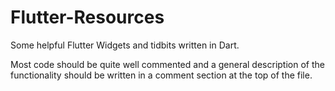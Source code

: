 # Flutter-Resources
Some helpful Flutter Widgets and tidbits written in Dart.

Most code should be quite well commented and a general description of the functionality should be written in a comment section at the top of the file.
